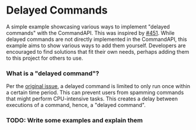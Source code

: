# Delayed Commands

A simple example showcasing various ways to implement "delayed commands" with the CommandAPI. This was inspired by [#451](https://github.com/JorelAli/CommandAPI/issues/451). While delayed commands are not directly implemented in the CommandAPI, this example aims to show various ways to add them yourself. Developers are encouraged to find solutions that fit their own needs, perhaps adding them to this project for others to use.

### What is a "delayed command"?

Per the [original issue](https://github.com/JorelAli/CommandAPI/issues/451), a delayed command is limited to only run once within a certain time period. This can prevent users from spamming commands that might perform CPU-intensive tasks. This creates a delay between executions of a command, hence, a "delayed command".

### TODO: Write some examples and explain them